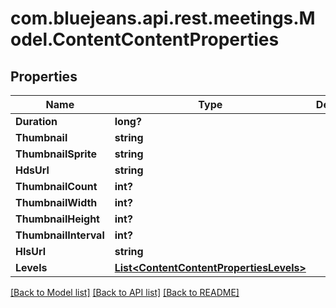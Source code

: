 # com.bluejeans.api.rest.meetings.Model.ContentContentProperties
## Properties

Name | Type | Description | Notes
------------ | ------------- | ------------- | -------------
**Duration** | **long?** |  | [optional] 
**Thumbnail** | **string** |  | [optional] 
**ThumbnailSprite** | **string** |  | [optional] 
**HdsUrl** | **string** |  | [optional] 
**ThumbnailCount** | **int?** |  | [optional] 
**ThumbnailWidth** | **int?** |  | [optional] 
**ThumbnailHeight** | **int?** |  | [optional] 
**ThumbnailInterval** | **int?** |  | [optional] 
**HlsUrl** | **string** |  | [optional] 
**Levels** | [**List&lt;ContentContentPropertiesLevels&gt;**](ContentContentPropertiesLevels.md) |  | [optional] 

[[Back to Model list]](../README.md#documentation-for-models) [[Back to API list]](../README.md#documentation-for-api-endpoints) [[Back to README]](../README.md)

